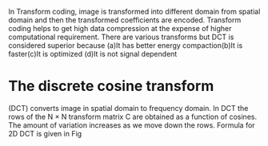 In Transform coding, image is transformed into different domain from spatial domain and then the transformed coefficients are encoded. Transform coding helps to get high data compression at the expense of higher computational requirement. There are various transforms but DCT is considered superior because (a)It has better energy compaction(b)It is faster(c)It is optimized (d)It is not signal dependent

# The discrete cosine transform 
(DCT) converts image in spatial domain to frequency domain. In DCT the rows of the N × N transform matrix C are obtained as a function of cosines. The amount of variation increases as we move down the rows. Formula for 2D DCT is given in Fig


